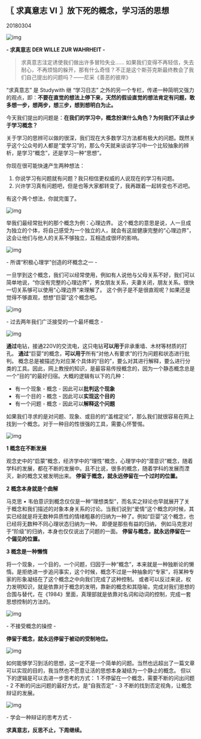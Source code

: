 ## 〖 求真意志 VI 〗放下死的概念，学习活的思想

20180304

![img](https://mmbiz.qpic.cn/mmbiz_png/HpDoIo9fHYgGPWjRC9cnR1jxZibHyMuTsbBBqu7zBpvsfQC2P7rPuH2I0KvZctGWugkhBEdZKZar5YvMPfdH87A/640?wx_fmt=png&tp=webp&wxfrom=5&wx_lazy=1&wx_co=1)

**- 求真意志 DER WILLE ZUR WAHRHEIT -**



> 求真意志注定诱使我们做出许多冒险失业...... 如果我们变得不再轻信，失去耐心，不再烦恼的躲开，那有什么奇怪？不正是这个斯芬克斯最终教会了我们自己提出的问题吗？——尼采《善恶的彼岸》



“求真意志” 是 Studywith 继 “学习日志” 之外的另一个专栏，传递一种简明又强力的观点，即：**不要在直觉的想法上停下来，天然的假设直觉的想法肯定有问题，敢多想一步，想两步，想三步，想到想明白为止。**



今天我们提出的问题是：**在我们的学习中，概念扮演什么角色？为何我们不该止步于学习概念？**



关于学习的思辨可以做的很深，我们现在大多数学习方法都有极大的问题。既然关乎这个公众号的人都是“爱学习”的，那么今天就来谈谈学习中一个比较抽象的辨析，是学习“概念”，还是学习一种“思想”。



你现在很可能快速产生两种想法：

1. 你说学习有问题就有问题？我只相信更权威的人说现在的学习有问题。
2. 兴许学习真有问题吧，但是也等大家都转变了，我再跟着一起转变也不迟吧。

有这个两个想法，你就完蛋了。





![img](https://mmbiz.qpic.cn/mmbiz_jpg/HpDoIo9fHYhL8pibh96viaMB0SP54kNxbNVdzBDw5icTn9ibvyWlibkeIU6qLmX9POkzdI3B86LvWglGibLp7VlTvHFA/640?wx_fmt=jpeg&tp=webp&wxfrom=5&wx_lazy=1&wx_co=1)





举我们最经常批判的那个概念为例：心理边界。
这个概念的意思是说，人一旦成为独立的个体，将自己感受为一个独立的人，就会有这层健康完整的“心理边界”，这会让他们与他人的关系不够独立，互相造成很坏的影响。

![img](https://mmbiz.qpic.cn/mmbiz_jpg/HpDoIo9fHYhL8pibh96viaMB0SP54kNxbNotzOXGazzoez0Ik3gBxicSibLKPCbiatZzTYUQypLGib0JrbDfCmXgpd0Q/640?wx_fmt=jpeg&tp=webp&wxfrom=5&wx_lazy=1&wx_co=1)

\- 所谓“积极心理学”创造的坏概念之一 -

一旦学到这个概念，我们可以经常使用，例如有人说他与父母关系不好，我们可以简单地说，“你没有完整的心理边界”，男女朋友关系，夫妻关闭，朋友关系。很快一切关系够可以使用“心理边界”来理解了。
这个例子是不是很直观呢？如果还是觉得不够直观，想想“巨婴”这个概念吧。



![img](https://mmbiz.qpic.cn/mmbiz_jpg/HpDoIo9fHYhL8pibh96viaMB0SP54kNxbNjFyib5ygNLmKlRnKeNQeQiaAL0uugBI82udWxD8mDQ3n54syYic25mHQA/640?wx_fmt=jpeg&tp=webp&wxfrom=5&wx_lazy=1&wx_co=1)

\- 过去两年我们广泛接受的一个最坏概念 -



![img](https://mmbiz.qpic.cn/mmbiz_jpg/HpDoIo9fHYhL8pibh96viaMB0SP54kNxbNoQia1PlbjzPSFGIWnUoajhlztK2WPm0yW1b34fU1wIOmYr9906PvdBw/640?wx_fmt=jpeg&tp=webp&wxfrom=5&wx_lazy=1&wx_co=1)



**通过**电钻，接通220V的交流电，这只电钻**可以用于**非承重墙、木材等材质的打孔。
**通过**“巨婴”的概念，**可以用于**所有“对他人有要求”的行为问题和状态进行批判。
概念总是被描述为对应某个具体的“目的”，要么对其进行解释，要么进行分类的工具。因此，网上教授的知识，是最容易传授概念的，因为一个静态概念总是一个“目的”的最好归宿。大概的逻辑有以下的几种：

- 有一个现象 - 概念 - 因此可以**批判这个现象**
- 有一个目的 - 概念 - 因此可以**实现这个目的**
- 有一个问题 - 概念 - 因此可以**解释这个问题**

如果我们寻求的是对问题、现象、或目的的“盖棺定论”，那么我们就很容易在网上找到一个概念。对于一种目的性很强的工具，需要心怀警惕。



![img](https://mmbiz.qpic.cn/mmbiz_jpg/HpDoIo9fHYhL8pibh96viaMB0SP54kNxbNX9wqwVwhnFnIeoTIlrhc4VSvgovZ4ONlPtXibBXt2HRcYJY0iaYga9Sw/640?wx_fmt=jpeg&tp=webp&wxfrom=5&wx_lazy=1&wx_co=1)



**1 概念在不断发展**



观念史中的“启蒙”概念，经济学中的“理性”概念，心理学中的“潜意识”概念，随着学科的发展，都在不断的发展中。且不比说，很多的概念，随着学科的发展而湮灭，新的概念又被发明出来。
**停留于概念，就永远停留在一个过时的位置。**



**2 概念本身就是个曲解**



马克思 • 韦伯意识到概念仅仅是一种“理想类型”，而名实之辩论也早就展开了关于概念和我们描述的对象本身关系的讨论。当我们说到“爱情”这个概念的时候，其实已经就是将无数种异质性的情绪粗暴的归纳为一种了。例如“巨婴”这个概念，也已经将无数种不同心理状态归纳为一种。
即便是那些有益的归纳， 例如马克思对于“阶级”的归纳，本身也仅仅说出了问题的一面。
**停留与概念，就永远停留在一个偏见的位置。**



**3 概念是一种懒惰**



将一个现象，一个目的，一个问题，归因于一种“概念”，本来就是一种独断论的懒惰。是拒绝进一步追问事实，这个时候，概念不过是一种抽象的“专家”，将某种专家的形象凝结在了这个概念之中向我们完成了这种控制。
或者可以反过来说，权力发明知识，就是依靠对于概念的发明，靠新的概念和其隐喻，完成对我们思想的合围与替代，在《1984》里面，真理部就是依靠对名词和动词的控制，完成一套思想控制的方法的。



![img](https://mmbiz.qpic.cn/mmbiz_jpg/HpDoIo9fHYhL8pibh96viaMB0SP54kNxbNlc1fRDeicEvACBGBZEJS1fNqIwC768tPr1pWK1BfibdNrFcAgWUgZK6A/640?wx_fmt=jpeg&tp=webp&wxfrom=5&wx_lazy=1&wx_co=1)

\- 不接受概念的操控 -

**停留于概念，就永远停留于被动的受制地位。**



![img](https://mmbiz.qpic.cn/mmbiz_jpg/HpDoIo9fHYhL8pibh96viaMB0SP54kNxbNpSsCj9Wnicfm64KmPJGibHMwkhYjUbeja8HP3p2ObPiaQ3A0AVtiapZZAw/640?wx_fmt=jpeg&tp=webp&wxfrom=5&wx_lazy=1&wx_co=1)



如何能够学习到活的思想，这一定不是一个简单的问题。当然也远超出了一篇文章可以实现的目的，我当然也不愿意让活的思想本身凝结为一个静止的概念。
但以下的逻辑是可以去进一步思考的方式：
1 不停留在一个概念，需要不断的问出问题 - 2 不断的问出问题的最好方式，是“自我否定” - 3 不断的找到否定视角，让概念辩证的发展。



![img](https://mmbiz.qpic.cn/mmbiz_jpg/HpDoIo9fHYhL8pibh96viaMB0SP54kNxbNHEtCZiaxOfMvwlSbLQXAWIn968rwBHqkBEIEgU3xCCCfnthvwW2fGxw/640?wx_fmt=jpeg&tp=webp&wxfrom=5&wx_lazy=1&wx_co=1)

\- 学会一种辩证的思考方式 -

**求真意志，反思不止，下周继续。**